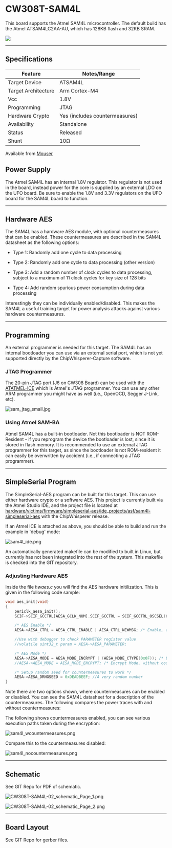 # CW308T-SAM4L

This board supports the Atmel SAM4L microcontroller. The default build
has the Atmel ATSAM4LC2AA-AU, which has 128KB flash and 32KB SRAM.

![](Images/SAM4L-Top-small.jpg)

---

## Specifications

| Feature | Notes/Range |
|---------|----------|
| Target Device | ATSAM4L |
| Target Architecture | Arm Cortex-M4 |
| Vcc | 1.8V |
| Programming | JTAG |
| Hardware Crypto | Yes (includes countermeasures) |
| Availability | Standalone |
| Status | Released |
| Shunt | 10Ω |

Available from [Mouser](https://www.mouser.com/ProductDetail/NewAE/NAE-CW308T-ATSAM4L?qs=PzGy0jfpSMv5ToVL8lnUZg%3D%3D)

## Power Supply

The Atmel SAM4L has an internal 1.8V regulator. This regulator is not
used in the board, instead power for the core is supplied by an external
LDO on the UFO board. Be sure to enable the 1.8V and 3.3V regulators on
the UFO board for the SAM4L board to function.

---

## Hardware AES

The SAM4L has a hardware AES module, with optional countermeasures that
can be enabled. These countermeasures are described in the SAM4L
datasheet as the following options:

  - Type 1: Randomly add one cycle to data processing
  - Type 2: Randomly add one cycle to data processing (other version)

  - Type 3: Add a random number of clock cycles to data processing,
    subject to a maximum of 11 clock cycles for key size of 128 bits
  - Type 4: Add random spurious power consumption during data processing

Interestingly they can be individually enabled/disabled. This makes the
SAM4L a useful training target for power analysis attacks against
various hardware countermeasures.

---

## Programming

An external programmer is needed for this target. The SAM4L has an
internal bootloader you can use via an external serial port, which is
not yet supported directly by the ChipWhisperer-Capture software.

### **JTAG Programmer**

The 20-pin JTAG port (J6 on CW308 Board) can be used with the
[ATATMEL-ICE](https://www.digikey.com/product-detail/en/microchip-technology/ATATMEL-ICE/ATATMEL-ICE-ND/4753379)
which is Atmel's JTAG programmer. You can use any other ARM programmer
you might have as well (i.e., OpenOCD, Segger J-Link, etc).

![sam\_jtag\_small.jpg](Images/sam_jtag_small.jpg "sam_jtag_small.jpg")

### **Using Atmel SAM-BA**

Atmel SAM4L has a built-in bootloader. Not this bootloader is NOT
ROM-Resident - if you reprogram the device the bootloader is lost, since
it is stored in flash memory. It is recommended to use an external JTAG
programmer for this target, as since the bootloader is not ROM-resident
it can easily be overwritten by accident (i.e., if connecting a JTAG
programmer).

---

## SimpleSerial Program

The SimpleSerial-AES program can be built for this target. This can use
either hardware crypto or a software AES. This project is currently
built via the Atmel Studio IDE, and the project file is located at
[hardware/victims/firmware/simpleserial-aes/ide\_projects/asf/sam4l-simpleserial-aes](https://github.com/newaetech/chipwhisperer/tree/develop/hardware/victims/firmware/simpleserial-aes/ide_projects/asf/sam4l-simpleserial-aes)
with the ChipWhisperer release.

If an Atmel ICE is attached as above, you should be able to build and
run the example in 'debug' mode:

![sam4l\_ide.png](Images/Sam4l_ide.png "sam4l_ide.png")

An automatically generated makefile can be modified to built in Linux,
but currently has not been integrated into the rest of the system. This
makefile is checked into the GIT repository.

### **Adjusting Hardware AES**

Inside the file *hwaes.c* you will find the AES hardware initilization.
This is given in the following code sample:

``` c
void aes_init(void)
{
    periclk_aesa_init();
    SCIF->SCIF_GCCTRL[AESA_GCLK_NUM].SCIF_GCCTRL = SCIF_GCCTRL_OSCSEL(GENCLK_SRC_CLK_CPU) |  SCIF_GCCTRL_CEN;

    /* AES Enable */
    AESA->AESA_CTRL = AESA_CTRL_ENABLE | AESA_CTRL_NEWMSG; /* Enable, auto-accept new messages */

    //Use with debugger to check PARAMETER register value
    //volatile uint32_t param = AESA->AESA_PARAMETER;

    /* AES Mode */
    AESA->AESA_MODE = AESA_MODE_ENCRYPT | (AESA_MODE_CTYPE(0x0F)); /* Encrypt Mode, with all countermeasures */
    //AESA->AESA_MODE = AESA_MODE_ENCRYPT; /* Encrypt Mode, without countermeasures */

    /* Setup random seed for countermeasures to work */
    AESA->AESA_DRNGSEED = 0xDEADBEEF; //A very random number
}
```

Note there are two options shown, where countermeasures can be enabled
or disabled. You can see the SAM4L datasheet for a description of the
countermeasures. The following compares the power traces with and
without countermeasures:

The following shows countermeasures enabled, you can see various
execution paths taken during the encryption:

![sam4l\_wcountermeasures.png](Images/Sam4l_wcountermeasures.png
"sam4l_wcountermeasures.png")

Compare this to the countermeasures disabled:

![sam4l\_nocountermeasures.png](Images/Sam4l_nocountermeasures.png
"sam4l_nocountermeasures.png")

---

## Schematic

See GIT Repo for PDF of schematic.

![CW308T-SAM4L-02\_schematic\_Page\_1.png](Images/CW308T-SAM4L-02_schematic_Page_1.png
"CW308T-SAM4L-02_schematic_Page_1.png")

![CW308T-SAM4L-02\_schematic\_Page\_2.png](Images/CW308T-SAM4L-02_schematic_Page_2.png
"CW308T-SAM4L-02_schematic_Page_2.png")

---

## Board Layout

See GIT Repo for gerber files.

